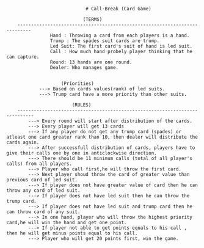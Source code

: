    								 # Call-Break (Card Game)

								(TERMS)
		---------------------------------------------------------------------------
					Hand : Throwing a card from each players is a hand.
					Trump : The spades suit cards are trump.
					Led Suit: The first card's suit of hand is led suit.
					Call : How much hand probely player thinking that he can capture. 
					Round: 13 hands are one round.
					Dealer: Who manages game.


						(Priorities)
				---> Based on cards values(rank) of led suits.
				---> Trump card have a more priority than other suits.

							(RULES)
		----------------------------------------------------------------------------
			---> Every round will start after distribution of the cards.
			---> Every player will get 13 cards
			---> If any player do not get any trump card (spades) or atleast one card greater rank than 10, then dealer will distribute the cards again.
			---> After successfull distribution of cards, players have to give their calls one by one in anticlockwise direction. 
			---> There should be 11 minimum calls (total of all player's calls) from all players.
			---> Player who call first,he will throw the first card.
			---> Next player shoud throw the card of greater value than previous card of led suit.
			---> If player does not have greater value of card then he can throw any card of led suit. 
			---> If player does not have led suit then he can throw the trump card.
			---> If player does not have led suit and trump card then he can throw card of any suit.
			---> In one hand, player who will throw the highest priority card,he will win the hand and get one point.
			---> If player not able to get points equals to his call , then he will get minus points equal to his call.
			---> Player who will get 20 points first, win the game. 
